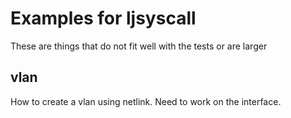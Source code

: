 # Examples for ljsyscall

These are things that do not fit well with the tests or are larger

## vlan

How to create a vlan using netlink. Need to work on the interface.


